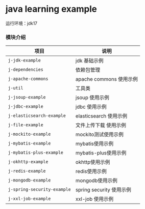 # java learning example

运行环境：jdk17 

### 模块介绍

| 项目                        | 说明                    |
|---------------------------| ----------------------- |
| `j-jdk-example`           | jdk 基础示例            |
| `j-dependencies`          | 依赖包管理              |
| `j-apache-commons`        | apache commons 使用示例 |
| `j-util`                  | 工具类                  |
| `j-jsoup-example`         | jsoup 使用示例 |
| `j-jdbc-example`          | jdbc 使用示例           |
| `j-elasticsearch-example` | elasticsearch 使用示例 |
| `j-file-example`          | 文件上传下载 使用示例 |
| `j-mockito-example`       | mockito测试使用示例 |
| `j-mybatis-example`       | mybatis使用示例    |
| `j-mybatis-plus-example`  | mybatis-plus使用示例 |
| `j-okhttp-example`        | okhttp使用示例     |
| `j-redis-example`         | redis使用示例      |
| `j-mongodb-example`       | mongodb使用示例      |
| `j-spring-security-example`                  | spring security 使用示例 |
| `j-xxl-job-example` | xxl-job 使用示例 |